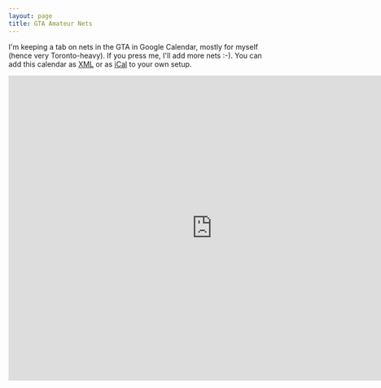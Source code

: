 ```yaml
---
layout: page
title: GTA Amateur Nets
---
```


I'm keeping a tab on nets in the GTA in Google Calendar, mostly for myself (hence very Toronto-heavy). If you press me, I'll 
add more nets :-). You can add this calendar as [XML](https://www.google.com/calendar/feeds/h5fj6hqpifvb919591g47gcp08%40group.calendar.google.com/public/basic) or as [iCal](https://www.google.com/calendar/ical/h5fj6hqpifvb919591g47gcp08%40group.calendar.google.com/public/basic.ics) to your own setup.

<iframe src="https://www.google.com/calendar/embed?mode=AGENDA&amp;height=600&amp;wkst=1&amp;bgcolor=%23FFFFFF&amp;src=h5fj6hqpifvb919591g47gcp08%40group.calendar.google.com&amp;color=%238D6F47&amp;ctz=America%2FToronto" style=" border-width:0 " width="800" height="600" frameborder="0" scrolling="no"></iframe>
